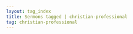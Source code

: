 ```yaml
---
layout: tag_index
title: Sermons tagged | christian-professional
tag: christian-professional
---
```

